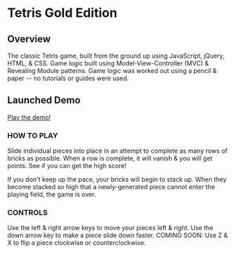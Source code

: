 # Tetris Gold Edition

Overview
--------

The classic Tetris game, built from the ground up using JavaScript, jQuery, HTML, & CSS. Game logic built using Model-View-Controller (MVC) & Revealing Module patterns. Game logic was worked out using a pencil & paper -- no tutorials or guides were used.

Launched Demo
--------

[Play the demo!](https://rawgit.com/dexterford77/tetris/master/index.html)

### HOW TO PLAY

Slide individual pieces into place in an attempt to complete as many rows of bricks as possible. When a row is complete, it will vanish & you will get points. See if you can get the high score!

If you don't keep up the pace, your bricks will begin to stack up. When they become stacked so high that a newly-generated piece cannot enter the playing field, the game is over.

### CONTROLS

Use the left & right arrow keys to move your pieces left & right.
Use the down arrow key to make a piece slide down faster.
COMING SOON: Use Z & X to flip a piece clockwise or counterclockwise.
